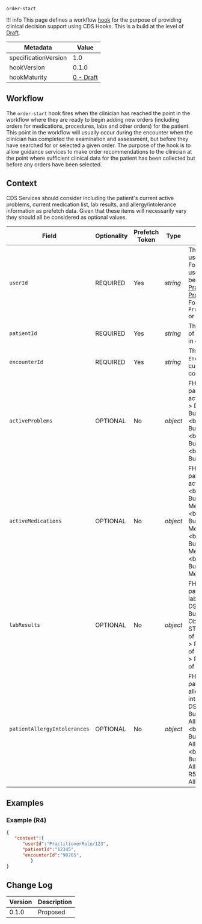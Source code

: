 `order-start`

!!! info
    This page defines a workflow [hook](../../specification/current/#hooks) for the purpose of providing clinical decision support using CDS Hooks. This is a build at the level of [Draft](http://hl7.org/fhir/versions.html#std-processs).

| Metadata | Value
| ---- | ----
| specificationVersion | 1.0
| hookVersion | 0.1.0
| hookMaturity | [0 - Draft](../../specification/current/#hook-maturity-model)

## Workflow

The `order-start` hook fires when the clinician has reached the point in the workflow where they are ready to begin adding new orders (including orders for medications, procedures, labs and other orders) for the patient. This point in the workflow will usually occur during the encounter when the clinician has completed the examination and assessment, but before they have searched for or selected a given order. The purpose of the hook is to allow guidance services to make order recommendations to the clinician at the point where sufficient clinical data for the patient has been collected but before any orders have been selected.  

## Context
CDS Services should consider including the patient's current active problems, current medication list, lab results, and allergy/intolerance information as prefetch data. Given that these items will necessarily vary they should all be considered as optional values. 

Field | Optionality | Prefetch Token | Type | Description
----- | -------- | ---- | ---- | ----
`userId` | REQUIRED | Yes | *string* | The id of the current user.<br />For this hook, the user is expected to be of type [Practitioner](https://www.hl7.org/fhir/practitioner.html) or [PractitionerRole](https://www.hl7.org/fhir/practitionerrole.html).<br />For example, `PractitionerRole/123` or `Practitioner/abc`.
`patientId` | REQUIRED | Yes | *string* |  The FHIR `Patient.id` of the current patient in context
`encounterId` | REQUIRED | Yes | *string* |  The FHIR `Encounter.id` of the current encounter in context
`activeProblems` | OPTIONAL | No| *object* | FHIR Bundle with the patient's current active problems.  <br/ > DSTU2 - FHIR Bundle of Condition. <br/ > STU3 - FHIR Bundle of Condition. <br/ > R4 - FHIR Bundle of Condition. <br/ > R5 - FHIR Bundle of Condition.
`activeMedications` | OPTIONAL | No| *object* | FHIR Bundle with the patient's current active medications.  <br/ > DSTU2 - FHIR Bundle of MedicationStatement. <br/ > STU3 - FHIR Bundle of MedicationStatement. <br/ > R4 - FHIR Bundle of MedicationRequest. <br/ > R5 - FHIR Bundle of MedicationRequest.
`labResults` | OPTIONAL | No| *object* | FHIR Bundle with the patient's most recent lab results.  <br/ > DSTU2 - FHIR Bundle of Observation. <br/ > STU3 - FHIR Bundle of Observation. <br/ > R4 - FHIR Bundle of Observation. <br/ > R5 - FHIR Bundle of Observation.
`patientAllergyIntolerances` | OPTIONAL | No| *object* | FHIR Bundle with the patient's active allergies and intolerances.  <br/ > DSTU2 - FHIR Bundle of AllergyIntolerance. <br/ > STU3 - FHIR Bundle of AllergyIntolerance. <br/ > R4 - FHIR Bundle of AllergyIntolerance. <br/> R5 - FHIR Bundle of AllergyIntolerance.
 

## Examples

### Example (R4)

```json
{
   "context":{
      "userId":"PractitionerRole/123",
      "patientId":"12345",
      "encounterId":"98765",
         }
}
```
## Change Log
Version | Description
---- | ----
0.1.0 | Proposed










































































































































